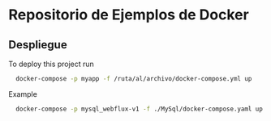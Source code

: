 
# Repositorio de Ejemplos de Docker




## Despliegue

To deploy this project run

```bash
  docker-compose -p myapp -f /ruta/al/archivo/docker-compose.yml up
```

Example

```bash
  docker-compose -p mysql_webflux-v1 -f ./MySql/docker-compose.yaml up -d
```


